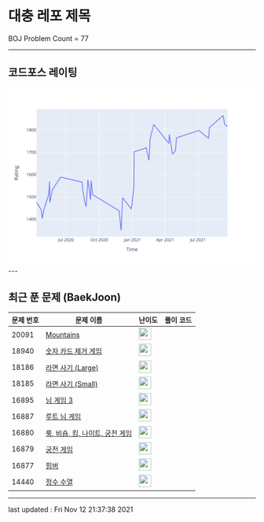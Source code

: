 # 대충 레포 제목

BOJ Problem Count = 77

---

## 코드포스 레이팅
[![Rating Graph](./cfStats.svg)](https://github.com/ingyu1008/Algorithm-Problem-Solving/blob/master/cfStats.html)---

## 최근 푼 문제 (BaekJoon)
| 문제 번호 | 문제 이름 | 난이도 | 풀이 코드 |
| --- | --- | --- | --- |
| 20091 | [Mountains](https://www.acmicpc.net/problem/20091) | <img height="25px" width="25px=" src="https://static.solved.ac/tier_small/22.svg"/> |  |
| 18940 | [숫자 카드 제거 게임](https://www.acmicpc.net/problem/18940) | <img height="25px" width="25px=" src="https://static.solved.ac/tier_small/20.svg"/> |  |
| 18186 | [라면 사기 (Large)](https://www.acmicpc.net/problem/18186) | <img height="25px" width="25px=" src="https://static.solved.ac/tier_small/22.svg"/> |  |
| 18185 | [라면 사기 (Small)](https://www.acmicpc.net/problem/18185) | <img height="25px" width="25px=" src="https://static.solved.ac/tier_small/22.svg"/> |  |
| 16895 | [님 게임 3](https://www.acmicpc.net/problem/16895) | <img height="25px" width="25px=" src="https://static.solved.ac/tier_small/17.svg"/> |  |
| 16887 | [루트 님 게임](https://www.acmicpc.net/problem/16887) | <img height="25px" width="25px=" src="https://static.solved.ac/tier_small/21.svg"/> |  |
| 16880 | [룩, 비숍, 킹, 나이트, 궁전 게임](https://www.acmicpc.net/problem/16880) | <img height="25px" width="25px=" src="https://static.solved.ac/tier_small/21.svg"/> |  |
| 16879 | [궁전 게임](https://www.acmicpc.net/problem/16879) | <img height="25px" width="25px=" src="https://static.solved.ac/tier_small/20.svg"/> |  |
| 16877 | [핌버](https://www.acmicpc.net/problem/16877) | <img height="25px" width="25px=" src="https://static.solved.ac/tier_small/18.svg"/> |  |
| 14440 | [정수 수열](https://www.acmicpc.net/problem/14440) | <img height="25px" width="25px=" src="https://static.solved.ac/tier_small/12.svg"/> |  |


---

last updated : Fri Nov 12 21:37:38 2021

